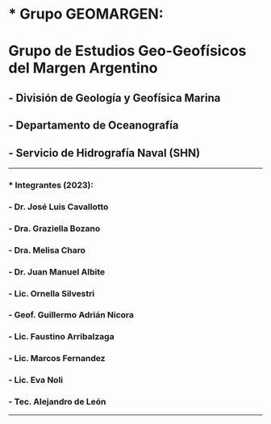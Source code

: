# * Grupo GEOMARGEN:
#   Grupo de Estudios Geo-Geofísicos del Margen Argentino
##  - División de Geología y Geofísica Marina
##    - Departamento de Oceanografía
##      - Servicio de Hidrografía Naval (SHN)
----------------------------------------------------------
### * Integrantes (2023):
###    - Dr. José Luis Cavallotto
###    - Dra. Graziella Bozano
###    - Dra. Melisa Charo
###    - Dr. Juan Manuel Albite
###    - Lic. Ornella Silvestri
###    - Geof. Guillermo Adrián Nicora
###    - Lic. Faustino Arribalzaga
###    - Lic. Marcos Fernandez
###    - Lic. Eva Noli
###    - Tec. Alejandro de León

----------------------------------------------------------
